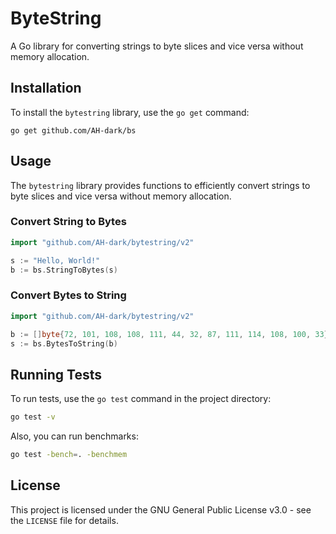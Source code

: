 # ByteString

A Go library for converting strings to byte slices and vice versa without memory allocation.

## Installation

To install the `bytestring` library, use the `go get` command:

```shell
go get github.com/AH-dark/bs
```

## Usage

The `bytestring` library provides functions to efficiently convert strings to byte slices and vice versa without memory allocation.

### Convert String to Bytes
```go
import "github.com/AH-dark/bytestring/v2"

s := "Hello, World!"
b := bs.StringToBytes(s)
```

### Convert Bytes to String
```go
import "github.com/AH-dark/bytestring/v2"

b := []byte{72, 101, 108, 108, 111, 44, 32, 87, 111, 114, 108, 100, 33}
s := bs.BytesToString(b)
```

## Running Tests

To run tests, use the `go test` command in the project directory:

```bash
go test -v
```

Also, you can run benchmarks:

```bash
go test -bench=. -benchmem
```

## License

This project is licensed under the GNU General Public License v3.0 - see the `LICENSE` file for details.
